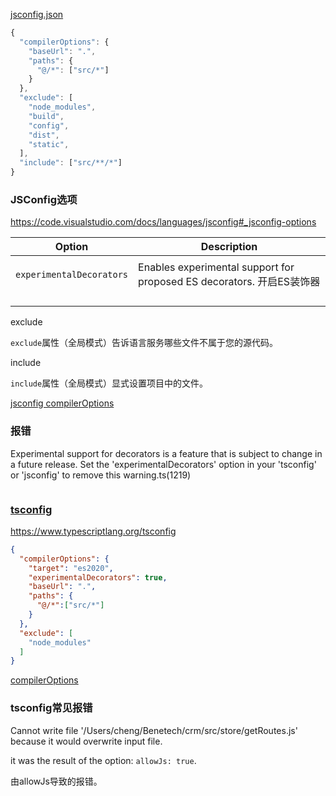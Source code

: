 [jsconfig.json](https://code.visualstudio.com/docs/languages/jsconfig)

```js
{
  "compilerOptions": {
    "baseUrl": ".",
    "paths": {
      "@/*": ["src/*"]
    }
  },
  "exclude": [
    "node_modules",
    "build",
    "config",
    "dist",
    "static",
  ],
  "include": ["src/**/*"]
}
```

### JSConfig选项

https://code.visualstudio.com/docs/languages/jsconfig#_jsconfig-options

| **Option**               | **Description**                                              |
| ------------------------ | ------------------------------------------------------------ |
|                          |                                                              |
| `experimentalDecorators` | Enables experimental support for proposed ES decorators. 开启ES装饰器 |
|                          |                                                              |
|                          |                                                              |
|                          |                                                              |
|                          |                                                              |



exclude

`exclude`属性（全局模式）告诉语言服务哪些文件不属于您的源代码。

include

`include`属性（全局模式）显式设置项目中的文件。



[jsconfig compilerOptions](https://code.visualstudio.com/docs/languages/jsconfig#_jsconfig-options)





### 报错

Experimental support for decorators is a feature that is subject to change in a future release. Set the 'experimentalDecorators' option in your 'tsconfig' or 'jsconfig' to remove this warning.ts(1219)

```json
```



### [tsconfig](https://code.visualstudio.com/docs/typescript/typescript-compiling#_tsconfigjson)

https://www.typescriptlang.org/tsconfig

```json
{
  "compilerOptions": {
    "target": "es2020",
    "experimentalDecorators": true,
    "baseUrl": ".",
    "paths": {
      "@/*":["src/*"]
    }
  },
  "exclude": [
    "node_modules"
  ]
}
```

[compilerOptions](https://www.tslang.cn/docs/handbook/compiler-options.html)



### tsconfig常见报错

Cannot write file '/Users/cheng/Benetech/crm/src/store/getRoutes.js' because it would overwrite input file.

it was the result of the option: `allowJs: true`.

由allowJs导致的报错。
